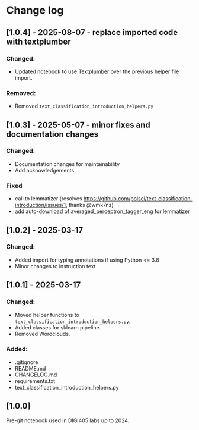 # Change log

## [1.0.4] - 2025-08-07 - replace imported code with textplumber

### Changed:

- Updated notebook to use [Textplumber](https://geoffford.nz/textplumber) over the previous helper file import.

### Removed:

- Removed `text_classification_introduction_helpers.py`

## [1.0.3] - 2025-05-07 - minor fixes and documentation changes

### Changed:

- Documentation changes for maintainability
- Add acknowledgements

### Fixed

- call to lemmatizer (resolves https://github.com/polsci/text-classification-introduction/issues/1, thanks @wmk7nz)
- add auto-download of averaged_perceptron_tagger_eng for lemmatizer

## [1.0.2] - 2025-03-17

### Changed:

- Added import for typing annotations if using Python <= 3.8  
- Minor changes to instruction text  

## [1.0.1] - 2025-03-17

### Changed:

- Moved helper functions to `text_classification_introduction_helpers.py`.
- Added classes for sklearn pipeline.
- Removed Wordclouds.

### Added:

- .gitignore
- README.md
- CHANGELOG.md
- requirements.txt
- text_classification_introduction_helpers.py

## [1.0.0]

Pre-git notebook used in DIGI405 labs up to 2024.